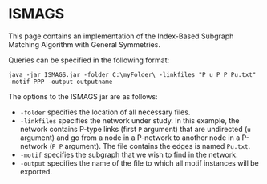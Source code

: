 ISMAGS
======

This page contains an implementation of the Index-Based Subgraph Matching Algorithm with General Symmetries.

Queries can be specified in the following format:

	java -jar ISMAGS.jar -folder C:\myFolder\ -linkfiles "P u P P Pu.txt" -motif PPP -output outputname

The options to the ISMAGS jar are as follows:

* `-folder` specifies the location of all necessary files.
* `-linkfiles` specifies the network under study. In this example, the network contains P-type links (first `P` argument) that are undirected (`u` argument) and go from a node in a P-network to another node in a P-network (`P P` argument). The file contains the edges is named `Pu.txt`.
* `-motif` specifies the subgraph that we wish to find in the network.
* `-output` specifies the name of the file to which all motif instances will be exported.